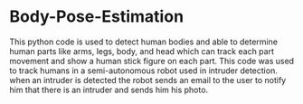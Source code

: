 # Body-Pose-Estimation
This python code is used to detect human bodies and able to determine human parts like arms, legs, body, and head which can track each part movement and show a human stick figure on each part. This code was used to track humans in a semi-autonomous robot used in intruder detection.
when an intruder is detected the robot sends an email to the user to notify him that there is an intruder and sends him his photo.
